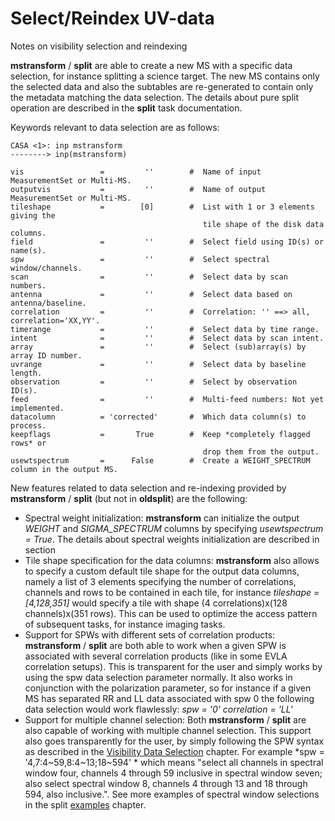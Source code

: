 

# Select/Reindex UV-data 

Notes on visibility selection and reindexing

**mstransform** / **split** are able to create a new MS with a specific data selection, for instance splitting a science target. The new MS contains only the selected data and also the subtables are re-generated to contain only the metadata matching the data selection. The details about pure split operation are described in the **split** task documentation.

Keywords relevant to data selection are as follows:

```
CASA <1>: inp mstransform
--------> inp(mstransform)

vis                 =         ''        #  Name of input MeasurementSet or Multi-MS.
outputvis           =         ''        #  Name of output MeasurementSet or Multi-MS.
tileshape           =        [0]        #  List with 1 or 3 elements giving the
                                           tile shape of the disk data columns.
field               =         ''        #  Select field using ID(s) or name(s).
spw                 =         ''        #  Select spectral window/channels.
scan                =         ''        #  Select data by scan numbers.
antenna             =         ''        #  Select data based on antenna/baseline.
correlation         =         ''        #  Correlation: '' ==> all, correlation='XX,YY'.
timerange           =         ''        #  Select data by time range.
intent              =         ''        #  Select data by scan intent.
array               =         ''        #  Select (sub)array(s) by array ID number.
uvrange             =         ''        #  Select data by baseline length.
observation         =         ''        #  Select by observation ID(s).
feed                =         ''        #  Multi-feed numbers: Not yet implemented.
datacolumn          = 'corrected'       #  Which data column(s) to process.
keepflags           =       True        #  Keep *completely flagged rows* or
                                           drop them from the output.
usewtspectrum       =      False        #  Create a WEIGHT_SPECTRUM column in the output MS.
```

 

New features related to data selection and re-indexing provided by **mstransform** / **split** (but not in **oldsplit**) are the following:

-   Spectral weight initialization: **mstransform** can initialize the output *WEIGHT* and *SIGMA_SPECTRUM* columns by specifying *usewtspectrum = True*. The details about spectral weights initialization are described in section
-   Tile shape specification for the data columns: **mstransform** also allows to specify a custom default tile shape for the output data columns, namely a list of 3 elements specifying the number of correlations, channels and rows to be contained in each tile, for instance *tileshape = \[4,128,351\]* would specify a tile with shape (4 correlations)x(128 channels)x(351 rows). This can be used to optimize the access pattern of subsequent tasks, for instance imaging tasks.
-   Support for SPWs with different sets of correlation products: **mstransform** / **split** are both able to work when a given SPW is associated with several correlation products (like in some EVLA correlation setups). This is transparent for the user and simply works by using the spw data selection parameter normally. It also works in conjunction with the polarization parameter, so for instance if a given MS has separated RR and LL data associated with spw 0 the following data selection would work flawlessly: *spw = '0' correlation = 'LL'*
-   Support for multiple channel selection: Both **mstransform** / **split** are also capable of working with multiple channel selection. This support also goes transparently for the user, by simply following the SPW syntax as described in the [Visibility Data Selection](https://casa.nrao.edu/casadocs-devel/stable/calibration-and-visibility-data/data-selection-in-a-measurementset) chapter. For example *spw = '4,7:4\~59,8:4\~13;18\~594' * which means \"select all channels in spectral window four, channels 4 through 59 inclusive in spectral window seven; also select spectral window 8, channels 4 through 13 and 18 through 594, also inclusive.\". See more examples of spectral window selections in the split [examples](https://casa.nrao.edu/casadocs-devel/stable/global-task-list/task_split/examples) chapter.

 

